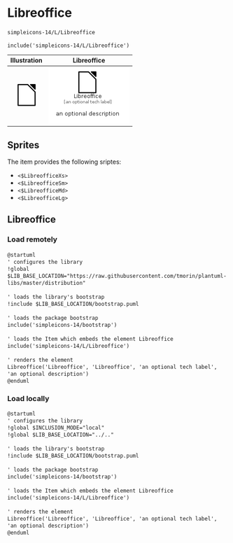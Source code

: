 # Libreoffice


```text
simpleicons-14/L/Libreoffice
```

```text
include('simpleicons-14/L/Libreoffice')
```



| Illustration | Libreoffice |
| :---: | :---: |
| ![illustration for Illustration](../../simpleicons-14/L/Libreoffice.png) | ![illustration for Libreoffice](../../simpleicons-14/L/Libreoffice.Local.png) |



## Sprites
The item provides the following sriptes:

- `<$LibreofficeXs>`
- `<$LibreofficeSm>`
- `<$LibreofficeMd>`
- `<$LibreofficeLg>`





## Libreoffice

### Load remotely
```plantuml
@startuml
' configures the library
!global $LIB_BASE_LOCATION="https://raw.githubusercontent.com/tmorin/plantuml-libs/master/distribution"

' loads the library's bootstrap
!include $LIB_BASE_LOCATION/bootstrap.puml

' loads the package bootstrap
include('simpleicons-14/bootstrap')

' loads the Item which embeds the element Libreoffice
include('simpleicons-14/L/Libreoffice')

' renders the element
Libreoffice('Libreoffice', 'Libreoffice', 'an optional tech label', 'an optional description')
@enduml
```

### Load locally
```plantuml
@startuml
' configures the library
!global $INCLUSION_MODE="local"
!global $LIB_BASE_LOCATION="../.."

' loads the library's bootstrap
!include $LIB_BASE_LOCATION/bootstrap.puml

' loads the package bootstrap
include('simpleicons-14/bootstrap')

' loads the Item which embeds the element Libreoffice
include('simpleicons-14/L/Libreoffice')

' renders the element
Libreoffice('Libreoffice', 'Libreoffice', 'an optional tech label', 'an optional description')
@enduml
```


